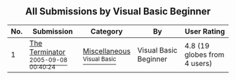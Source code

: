 ﻿<div align="center">

## All Submissions by Visual Basic Beginner

</div>

No.  | Submission | Category | By   | User Rating
---- | ---------- | -------- | ---- | -----------
1 | [The Terminator<br /><sup>2005-09-08 00:40:24</sup>](https://github.com/Planet-Source-Code/visual-basic-beginner-the-terminator__1-62342) | [Miscellaneous<br /><sup>Visual Basic</sup>](../ByCategory/miscellaneous__1-1.md) | Visual Basic Beginner | 4.8 (19 globes from 4 users)
